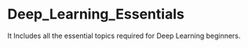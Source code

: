 # Deep_Learning_Essentials
It Includes all the essential topics required for Deep Learning beginners. 
